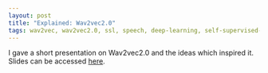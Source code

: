 ```yaml
---
layout: post
title: "Explained: Wav2vec2.0"
tags: wav2vec, wav2vec2.0, ssl, speech, deep-learning, self-supervised-models, machine learning, acoustics, audio, fair
---
```


I gave a short presentation on Wav2vec2.0 and the ideas which inspired it. Slides can be accessed [here]({{site.url}}/assets/pdf/dap_wav2vec.pdf).